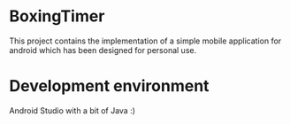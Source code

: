 # BoxingTimer
This project contains the implementation of a simple mobile application for android which has been designed for personal use.
# Development environment 
Android Studio with a bit of Java :)

